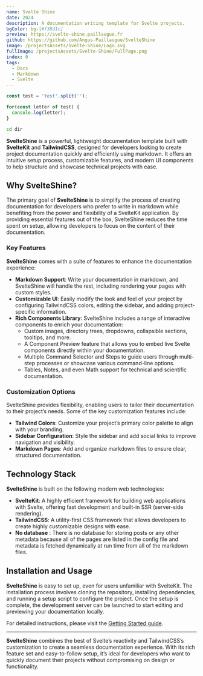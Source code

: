 ```yaml
---
name: Svelte Shine
date: 2024
description: A documentation writing template for Svelte projects.
bgColor: bg-[#f38d1c]
preview: https://svelte-shine.paillaugue.fr
github: https://github.com/Angus-Paillaugue/SvelteShine
image: /projectsAssets/Svelte-Shine/Logo.svg
fullImage: /projectsAssets/Svelte-Shine/FullPage.png
index: 0
tags:
  - Docs
  - Markdown
  - Svelte
---
```



```js name=test.js lineNumbers
const test = 'test'.split('');

for(const letter of test) {
  console.log(letter);
}
```

```bash snippet
cd dir
```

**SvelteShine** is a powerful, lightweight documentation template built with **SvelteKit** and **TailwindCSS**, designed for developers looking to create project documentation quickly and efficiently using markdown. It offers an intuitive setup process, customizable features, and modern UI components to help structure and showcase technical projects with ease.

## Why SvelteShine?

The primary goal of **SvelteShine** is to simplify the process of creating documentation for developers who prefer to write in markdown while benefiting from the power and flexibility of a SvelteKit application. By providing essential features out of the box, SvelteShine reduces the time spent on setup, allowing developers to focus on the content of their documentation.

### Key Features

**SvelteShine** comes with a suite of features to enhance the documentation experience:

- **Markdown Support**: Write your documentation in markdown, and SvelteShine will handle the rest, including rendering your pages with custom styles.
- **Customizable UI**: Easily modify the look and feel of your project by configuring TailwindCSS colors, editing the sidebar, and adding project-specific information.
- **Rich Components Library**: SvelteShine includes a range of interactive components to enrich your documentation:
  - Custom images, directory trees, dropdowns, collapsible sections, tooltips, and more.
  - A Component Preview feature that allows you to embed live Svelte components directly within your documentation.
  - Multiple Command Selector and Steps to guide users through multi-step processes or showcase various command-line options.
  - Tables, Notes, and even Math support for technical and scientific documentation.

### Customization Options

SvelteShine provides flexibility, enabling users to tailor their documentation to their project’s needs. Some of the key customization features include:

- **Tailwind Colors**: Customize your project’s primary color palette to align with your branding.
- **Sidebar Configuration**: Style the sidebar and add social links to improve navigation and visibility.
- **Markdown Pages**: Add and organize markdown files to ensure clear, structured documentation.

## Technology Stack

**SvelteShine** is built on the following modern web technologies:

- **SvelteKit**: A highly efficient framework for building web applications with Svelte, offering fast development and built-in SSR (server-side rendering).
- **TailwindCSS**: A utility-first CSS framework that allows developers to create highly customizable designs with ease.
- **No database** : There is no database for storing posts or any other metadata because all of the pages are listed in the config file and metadata is fetched dynamically at run time from all of the markdown files.

## Installation and Usage

**SvelteShine** is easy to set up, even for users unfamiliar with SvelteKit. The installation process involves cloning the repository, installing dependencies, and running a setup script to configure the project. Once the setup is complete, the development server can be launched to start editing and previewing your documentation locally.

For detailed instructions, please visit the [Getting Started guide](https://svelte-shine.paillaugue.fr/docs/Quickstart).

---

**SvelteShine** combines the best of Svelte’s reactivity and TailwindCSS’s customization to create a seamless documentation experience. With its rich feature set and easy-to-follow setup, it’s ideal for developers who want to quickly document their projects without compromising on design or functionality.
